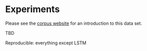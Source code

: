 # Experiments

Please see the [corpus website](https://ofai.github.io/million-post-corpus) for an introduction to this data set.

TBD

Reproducible: everything except LSTM
